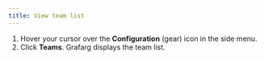 ```yaml
---
title: View team list
---
```


1. Hover your cursor over the **Configuration** (gear) icon in the side menu.
1. Click **Teams**. Grafarg displays the team list.
